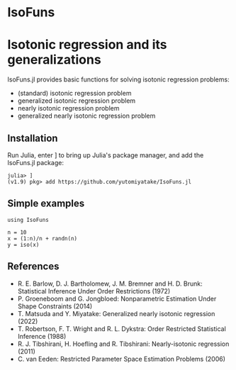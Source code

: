 # IsoFuns


# Isotonic regression and its generalizations

IsoFuns.jl provides basic functions for solving isotonic regression problems:

+ (standard) isotonic regression problem
+ generalized isotonic regression problem
+ nearly isotonic regression problem
+ generalized nearly isotonic regression problem

## Installation

Run Julia, enter ] to bring up Julia's package manager, and add the IsoFuns.jl package:

```
julia> ]
(v1.9) pkg> add https://github.com/yutomiyatake/IsoFuns.jl
```

## Simple examples

```
using IsoFuns

n = 10
x = (1:n)/n + randn(n)
y = iso(x)
```


## References

+ R. E. Barlow, D. J. Bartholomew, J. M. Bremner and H. D. Brunk: Statistical Inference Under Order Restrictions (1972)
+ P. Groeneboom and G. Jongbloed: Nonparametric Estimation Under Shape Constraints (2014)
+ T. Matsuda and Y. Miyatake: Generalized nearly isotonic regression (2022)
+ T. Robertson, F. T. Wright and R. L. Dykstra: Order Restricted Statistical Inference (1988)
+ R. J. Tibshirani, H. Hoefling and R. Tibshirani: Nearly-isotonic regression (2011)
+ C. van Eeden: Restricted Parameter Space Estimation Problems (2006)